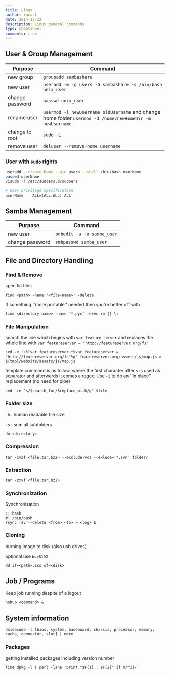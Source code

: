 ```yaml
---
title: Linux
author: iocast
date: 2014-12-22
description: Linux general commands
type: cheatsheet
comments: true
---
```


## User & Group Management


Purpose            | Command
------------------ | -------------------------------
new group          | `groupadd sambashare`
new user           | `useradd -m -g users -G sambashare -s /bin/bash unix_user`
change password    | `passwd unix_user`
rename user				 | `usermod -l newUsername oldUsername` and change home folder `usermod -d /home/newHomeDir -m newUsername`
change to root  	 | `sudo -i`
remove user        | `deluser --remove-home username`


### User with `sudo` rights

```bash
useradd --create-home --gid users --shell /bin/bash userName
passwd userName
visudo -f /etc/sudoers.d/sudoers

# User privilege specification
userName    ALL=(ALL:ALL) ALL
```



## Samba Management


Purpose            | Command
------------------ | -------------------------------
new user           | `pdbedit -a -u samba_user`
change password    | `smbpasswd samba_user`


## File and Directory Handling


### Find & Remove

specific files

	find <path> -name '<file-name>' -delete


If something ''more portable'' needed then you're better off with

	find <directory name> -name '*.pyc' -exec rm {} \;


### File Manipulation

search the line which begins with `var feature server` and replaces the whole line with `var featureserver = "http://featureserver.org/fs"`

	sed -e 's%^var featureserver.*%var featureserver = "http://featureserver.org/fs"%g' featureserver.org/assets/js/map.js > ${tmp}/website/assets/js/map.js

template command is as follow, where the first character after `s` is used as separator and afterwards it comes a regex. Use `-i` to do an ''in place'' replacement (no need for pipe)

	sed -ie 's/$search_for/$replace_with/g' $file


### Folder size

`-h`
: human readable file size

`-s`
: sum all subfolders

```bash
du <directory>
```

### Compression

	tar -cvzf <file.tar.bz2> --exclude-vcs --exlude='*.svn' folder/


### Extraction

	tar -zxvf <file.tar.bz2>



### Synchronization

Synchronization

	:::bash
	#! /bin/bash
	rsync -av --delete <from> <to> > <log> &


### Cloning
burning image to disk (also usb drives)

optional use `bs=8192`

	dd if=<path>.iso of=<disk>



## Job / Programs

Keep job running despite of a logout

	nohup <command> &


## System information

	dmidecode -t [bios, system, baseboard, chassis, processor, memory, cache, connector, slot] | more


### Packages
getting installed packages including version number

	time dpkg -l | perl -lane 'print "$F[1] : $F[2]" if m/^ii/'
